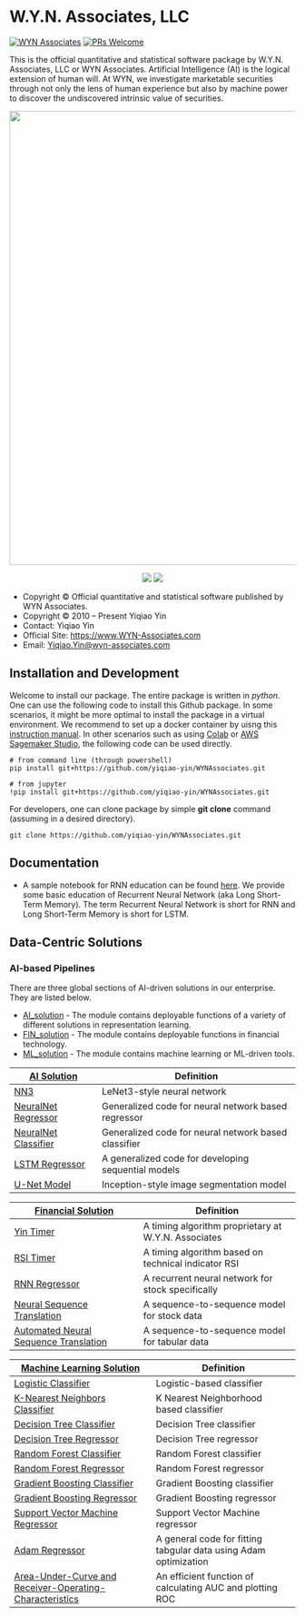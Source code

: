 # W.Y.N. Associates, LLC

[![WYN Associates](https://cdn.rawgit.com/sindresorhus/awesome/d7305f38d29fed78fa85652e3a63e154dd8e8829/media/badge.svg)](https://yinscapital.com/research/)
[![PRs Welcome](https://img.shields.io/badge/PRs-welcome-brightgreen.svg?style=flat-square)](http://makeapullrequest.com)

This is the official quantitative and statistical software package by W.Y.N. Associates, LLC or WYN Associates. Artificial Intelligence (AI) is the logical extension of human will. At WYN, we investigate marketable securities through not only the lens of human experience but also by machine power to discover the undiscovered intrinsic value of securities.

<p align="center">
  <img width="800" src="https://github.com/yiqiao-yin/WYNAssociates/blob/main/figs/maintitle.gif">
</p>
<p align="center">
	<img src="https://img.shields.io/badge/stars-30+-blue.svg"/>
	<img src="https://img.shields.io/badge/license-CC0-blue.svg"/>
</p>

- Copyright © Official quantitative and statistical software published by WYN Associates.
- Copyright © 2010 – Present Yiqiao Yin
- Contact: Yiqiao Yin
- Official Site: https://www.WYN-Associates.com
- Email: Yiqiao.Yin@wyn-associates.com

## Installation and Development
	
Welcome to install our package. The entire package is written in *python*. One can use the following code to install this Github package. In some scenarios, it might be more optimal to install the package in a virtual environment. We recommend to set up a docker container by uisng this [instruction manual](https://github.com/yiqiao-yin/WYNAssociates/tree/main/docker). In other scenarios such as using [Colab](https://colab.research.google.com/) or [AWS Sagemaker Studio](https://aws.amazon.com/sagemaker/studio/), the following code can be used directly.

```
# from command line (through powershell)
pip install git+https://github.com/yiqiao-yin/WYNAssociates.git
```

```
# from jupyter
!pip install git+https://github.com/yiqiao-yin/WYNAssociates.git
```

For developers, one can clone package by simple **git clone** command (assuming in a desired directory).

```
git clone https://github.com/yiqiao-yin/WYNAssociates.git
```

## Documentation

- A sample notebook for RNN education can be found [here](https://github.com/yiqiao-yin/WYNAssociates/blob/main/docs/python_MM_LSTM_StockPriceForecast.ipynb). We provide some basic education of Recurrent Neural Network (aka Long Short-Term Memory). The term Recurrent Neural Network is short for RNN and Long Short-Term Memory is short for LSTM.

## Data-Centric Solutions

### AI-based Pipelines

There are three global sections of AI-driven solutions in our enterprise. They are listed below.

- [AI_solution](https://github.com/yiqiao-yin/WYNAssociates/tree/main/AI_solution) - The module contains deployable functions of a variety of different solutions in representation learning.
- [FIN_solution](https://github.com/yiqiao-yin/WYNAssociates/tree/main/FIN_solution) - The module contains deployable functions in financial technology.
- [ML_solution](https://github.com/yiqiao-yin/WYNAssociates/tree/main/ML_solution) - The module contains machine learning or ML-driven tools.

| [AI Solution](https://github.com/yiqiao-yin/WYNAssociates/blob/d8b1244df5b206c32577e5fabb41afbaaa5b4876/AI_solution/modules.py#L17) | Definition |
| ---         | ---        |
| [NN3](https://github.com/yiqiao-yin/WYNAssociates/blob/d8b1244df5b206c32577e5fabb41afbaaa5b4876/AI_solution/modules.py#L29) | LeNet3-style neural network |
| [NeuralNet Regressor](https://github.com/yiqiao-yin/WYNAssociates/blob/d8b1244df5b206c32577e5fabb41afbaaa5b4876/AI_solution/modules.py#L1033) | Generalized code for neural network based regressor | 
| [NeuralNet Classifier](https://github.com/yiqiao-yin/WYNAssociates/blob/d8b1244df5b206c32577e5fabb41afbaaa5b4876/AI_solution/modules.py#L1299) | Generalized code for neural network based classifier | 
| [LSTM Regressor](https://github.com/yiqiao-yin/WYNAssociates/blob/d8b1244df5b206c32577e5fabb41afbaaa5b4876/AI_solution/modules.py#L1463) | A generalized code for developing sequential models |
| [U-Net Model](https://github.com/yiqiao-yin/WYNAssociates/blob/d8b1244df5b206c32577e5fabb41afbaaa5b4876/AI_solution/modules.py#L1565) | Inception-style image segmentation model |

| [Financial Solution](https://github.com/yiqiao-yin/WYNAssociates/blob/d8b1244df5b206c32577e5fabb41afbaaa5b4876/FIN_solution/modules.py#L25) | Definition |
| ---         | ---          |
| [Yin Timer](https://github.com/yiqiao-yin/WYNAssociates/blob/d8b1244df5b206c32577e5fabb41afbaaa5b4876/FIN_solution/modules.py#L33) | A timing algorithm proprietary at W.Y.N. Associates |
| [RSI Timer](https://github.com/yiqiao-yin/WYNAssociates/blob/d8b1244df5b206c32577e5fabb41afbaaa5b4876/FIN_solution/modules.py#L302) | A timing algorithm based on technical indicator RSI | 
| [RNN Regressor](https://github.com/yiqiao-yin/WYNAssociates/blob/d8b1244df5b206c32577e5fabb41afbaaa5b4876/FIN_solution/modules.py#L416) | A recurrent neural network for stock specifically |
| [Neural Sequence Translation](https://github.com/yiqiao-yin/WYNAssociates/blob/d8b1244df5b206c32577e5fabb41afbaaa5b4876/FIN_solution/modules.py#L702) | A sequence-to-sequence model for stock data | 
| [Automated Neural Sequence Translation](https://github.com/yiqiao-yin/WYNAssociates/blob/d8b1244df5b206c32577e5fabb41afbaaa5b4876/FIN_solution/modules.py#L966) | A sequence-to-sequence model for tabular data |

| [Machine Learning Solution](https://github.com/yiqiao-yin/WYNAssociates/blob/d8b1244df5b206c32577e5fabb41afbaaa5b4876/ML_solution/modules.py#L25) | Definition |
| ---         | ---          |
| [Logistic Classifier](https://github.com/yiqiao-yin/WYNAssociates/blob/d8b1244df5b206c32577e5fabb41afbaaa5b4876/ML_solution/modules.py#L33) | Logistic-based classifier |
| [K-Nearest Neighbors Classifier](https://github.com/yiqiao-yin/WYNAssociates/blob/d8b1244df5b206c32577e5fabb41afbaaa5b4876/ML_solution/modules.py#L90) | K Nearest Neighborhood based classifier | 
| [Decision Tree Classifier](https://github.com/yiqiao-yin/WYNAssociates/blob/d8b1244df5b206c32577e5fabb41afbaaa5b4876/ML_solution/modules.py#L147) | Decision Tree classifier |
| [Decision Tree Regressor](https://github.com/yiqiao-yin/WYNAssociates/blob/d8b1244df5b206c32577e5fabb41afbaaa5b4876/ML_solution/modules.py#L213) | Decision Tree regressor | 
| [Random Forest Classifier](https://github.com/yiqiao-yin/WYNAssociates/blob/d8b1244df5b206c32577e5fabb41afbaaa5b4876/ML_solution/modules.py#L266) | Random Forest classifier |
| [Random Forest Regressor](https://github.com/yiqiao-yin/WYNAssociates/blob/d8b1244df5b206c32577e5fabb41afbaaa5b4876/ML_solution/modules.py#L323) | Random Forest regressor | 
| [Gradient Boosting Classifier](https://github.com/yiqiao-yin/WYNAssociates/blob/d8b1244df5b206c32577e5fabb41afbaaa5b4876/ML_solution/modules.py#L403) | Gradient Boosting classifier |
| [Gradient Boosting Regressor](https://github.com/yiqiao-yin/WYNAssociates/blob/d8b1244df5b206c32577e5fabb41afbaaa5b4876/ML_solution/modules.py#L465) | Gradient Boosting regressor | 
| [Support Vector Machine Regressor](https://github.com/yiqiao-yin/WYNAssociates/blob/d8b1244df5b206c32577e5fabb41afbaaa5b4876/ML_solution/modules.py#L517) | Support Vector Machine regressor | 
| [Adam Regressor](https://github.com/yiqiao-yin/WYNAssociates/blob/d8b1244df5b206c32577e5fabb41afbaaa5b4876/ML_solution/modules.py#L606) | A general code for fitting tabgular data using Adam optimization |
| [Area-Under-Curve and Receiver-Operating-Characteristics](https://github.com/yiqiao-yin/WYNAssociates/blob/d8b1244df5b206c32577e5fabb41afbaaa5b4876/ML_solution/modules.py#L735) | An efficient function of calculating AUC and plotting ROC |

